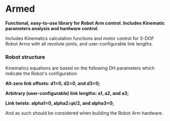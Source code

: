 # Armed

**Functional, easy-to-use library for Robot Arm control. Includes Kinematic parameters analysis and hardware control.**

Includes Kinematics calculation functions and motor control for 3-DOF Robot Arms with all revolute joints, and user-configurable link lengths.

### Robot structure

Kinematics equations are based on the following DH parameters which indicate the Robot's configuration:

**All-zero link offsets: d1=0, d2=0, and d3=0;**

**Arbitrary (user-configurable) link lengths: a1, a2, and a3;**

**Link twists: alpha1=0, alpha2=pi/2, and alpha3=0;**

And as such should be considered when building the Robot Arm hardware.
